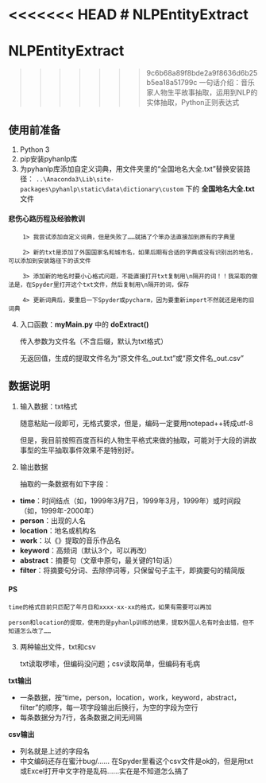 <<<<<<< HEAD
﻿# NLPEntityExtract
=======
# NLPEntityExtract
>>>>>>> 9c6b68a89f8bde2a9f8636d6b25b5ea18a51799c
一句话介绍：音乐家人物生平故事抽取，运用到NLP的实体抽取，Python正则表达式


## 使用前准备
1. Python 3
2. pip安装pyhanlp库
3. 为pyhanlp库添加自定义词典，用文件夹里的“全国地名大全.txt”替换安装路径：
`..\Anaconda3\Lib\site-packages\pyhanlp\static\data\dictionary\custom`  下的 **全国地名大全.txt** 文件

#### 悲伤心路历程及经验教训

        1> 我尝试添加自定义词典，但是失败了……就搞了个笨办法直接加到原有的字典里
        
        2> 新的txt是添加了外国国家名和城市名，如果后期有合适的字典或没有识别出的地名，可以添加到安装路径下的该文件
        
        3> 添加新的地名时要小心格式问题，不能直接打开txt复制用\n隔开的词！！我采取的做法是，在Spyder里打开这个txt文件，然后复制用\n隔开的词，保存
        
        4> 更新词典后，要重启一下Spyder或pycharm，因为要重新import不然就还是用的旧词典


4. 入口函数：**myMain.py** 中的 **doExtract()**

    传入参数为文件名（不含后缀，默认为txt格式）
    
    无返回值，生成的提取文件名为“原文件名_out.txt”或“原文件名_out.csv”


## 数据说明
1. 输入数据：txt格式

    随意粘贴一段即可，无格式要求，但是，编码一定要用notepad++转成utf-8
    
    但是，我目前按照百度百科的人物生平格式来做的抽取，可能对于大段的讲故事型的生平抽取事件效果不是特别好。

2. 输出数据

    抽取的一条数据有如下字段：
* **time**：时间结点（如，1999年3月7日，1999年3月，1999年）或时间段（如，1999年-2000年）
* **person**：出现的人名
* **location**：地名或机构名
* **work**：以《》提取的音乐作品名
* **keyword**：高频词（默认3个，可以再改）
* **abstract**：摘要句（文章中原句，最关键的1句话）
* **filter**：将摘要句分词、去除停词等，只保留句子主干，即摘要句的精简版

#### PS

    time的格式目前只匹配了年月日和xxxx-xx-xx的格式，如果有需要可以再加
    
    person和location的提取，使用的是pyhanlp训练的结果，提取外国人名有时会出错，但不知道怎么改了……

3. 两种输出文件，txt和csv

    txt读取啰嗦，但编码没问题；csv读取简单，但编码有毛病

**txt输出**
* 一条数据，按“time，person，location，work，keyword，abstract，filter”的顺序，每一项字段输出后换行，为空的字段为空行
* 每条数据分为7行，各条数据之间无间隔

**csv输出**
* 列名就是上述的字段名
* 中文编码还存在蜜汁bug/…… 在Spyder里看这个csv文件是ok的，但是用txt或Excel打开中文字符是乱码……实在是不知道怎么搞了
